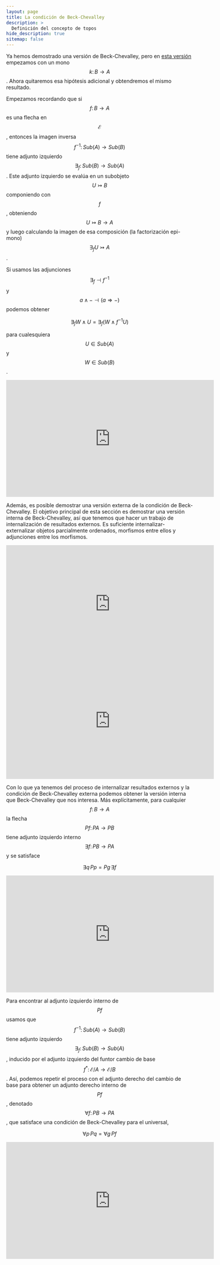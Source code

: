 ```yaml
---
layout: page
title: La condición de Beck-Chevalley
description: >
  Definición del concepto de topos
hide_description: true
sitemap: false
---
```


Ya hemos demostrado una versión de Beck-Chevalley, pero en [esta versión](./4-3im.md) empezamos con un mono 
$$k\colon B\to A$$. Ahora quitaremos esa hipótesis adicional y obtendremos el mismo resultado.

Empezamos recordando que si $$f\colon B\to A$$ es una flecha en $$\mathcal{E}$$, entonces la imagen inversa 
$$f^{-1}\colon Sub(A)\to Sub (B)$$ tiene adjunto izquierdo $$\exists_f\colon Sub(B)\to Sub(A)$$. Este adjunto izquierdo se evalúa en un subobjeto $$U\rightarrowtail B$$ componiendo con $$f$$, obteniendo $$U\rightarrowtail B\to A$$ y luego calculando la imagen de esa composición (la factorización epi-mono) $$\exists_f U\rightarrowtail A$$.

Si usamos las adjunciones $$\exists_f \dashv f^{-1}$$ y $$a\land - \dashv (a\Rightarrow -)$$ podemos obtener

$$
\exists_f W\land U = \exists_f(W\land f^{-1}U)
$$

para cualesquiera $$U\in Sub(A)$$ y $$W\in Sub(B)$$.

<p>
<iframe width="560" height="315" src="https://www.youtube.com/embed/Al9Zk2PNjKY" title="Clase44" frameborder="0" allow="accelerometer; autoplay; clipboard-write; encrypted-media; gyroscope; picture-in-picture; web-share" allowfullscreen></iframe>
</p>

Además, es posible demostrar una versión externa de la condición de Beck-Chevalley. El objetivo principal de esta sección 
es demostrar una versión interna de Beck-Chevalley, así que tenemos que hacer un trabajo de internalización de resultados 
externos. Es suficiente internalizar-externalizar objetos parcialmente ordenados, morfismos entre ellos y adjunciones 
entre los morfismos.

<p>
<iframe width="560" height="315" src="https://www.youtube.com/embed/-mTwxPoELSY" title="Clase45" frameborder="0" allow="accelerometer; autoplay; clipboard-write; encrypted-media; gyroscope; picture-in-picture; web-share" allowfullscreen></iframe>
<iframe width="560" height="315" src="https://www.youtube.com/embed/QbT3gqehgI4" title="Clase46" frameborder="0" allow="accelerometer; autoplay; clipboard-write; encrypted-media; gyroscope; picture-in-picture; web-share" allowfullscreen></iframe>
</p>

Con lo que ya tenemos del proceso de internalizar resultados externos y la condición de Beck-Chevalley externa podemos 
obtener la versión interna que Beck-Chevalley que nos interesa. Más explícitamente, para cualquier $$f\colon B\to A$$ la 
flecha $$Pf\colon PA\to PB$$ tiene adjunto izquierdo interno $$\exists f\colon PB\to PA$$ y se satisface

$$
\exists q\, Pp=Pg\, \exists f
$$

<p>
<iframe width="560" height="315" src="https://www.youtube.com/embed/Wc_Aa278lPs" title="Clase47" frameborder="0" allow="accelerometer; autoplay; clipboard-write; encrypted-media; gyroscope; picture-in-picture; web-share" allowfullscreen></iframe>
</p>

Para encontrar al adjunto izquierdo interno de $$Pf$$ usamos que $$f^{-1}\colon Sub(A)\to Sub(B)$$ tiene adjunto izquierdo 
$$\exists_f\colon Sub(B)\to Sub(A)$$, inducido por el adjunto izquierdo del funtor cambio de base 
$$f^*\colon\mathcal{E}/A\to\mathcal{E}/B$$. Así, podemos repetir el proceso con el adjunto derecho del cambio de base para obtener un adjunto derecho interno de $$Pf$$, denotado $$\forall f\colon PB\to PA$$, que satisface una condición de Beck-Chevalley para el universal,

$$
\forall p\, Pq = \forall g\, Pf
$$

<p>
<iframe width="560" height="315" src="https://www.youtube.com/embed/lFBA-EptHhI" title="Clase48" frameborder="0" allow="accelerometer; autoplay; clipboard-write; encrypted-media; gyroscope; picture-in-picture; web-share" allowfullscreen></iframe>
</p>